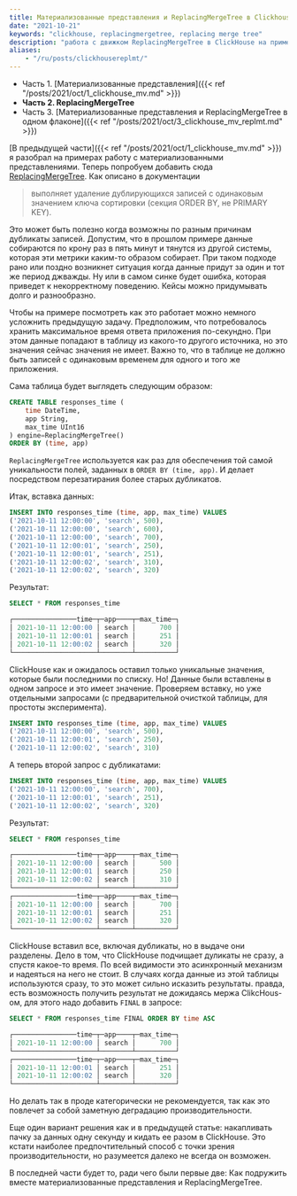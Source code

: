 ```yaml
---
title: Материализованные представления и ReplacingMergeTree в Clickhouse (ч2)
date: "2021-10-21"
keywords: "clickhouse, replacingmergetree, replacing merge tree"
description: "работа с движком ReplacingMergeTree в ClickHouse на примерах"
aliases:
    - "/ru/posts/clickhousereplmt/"
---
```


- Часть 1. [Материализованные представления]({{< ref "/posts/2021/oct/1_clickhouse_mv.md" >}})
- **Часть 2. ReplacingMergeTree**
- Часть 3. [Материализованные представления и ReplacingMergeTree в одном флаконе]({{< ref "/posts/2021/oct/3_clickhouse_mv_replmt.md" >}})


[В предыдущей части]({{< ref "/posts/2021/oct/1_clickhouse_mv.md" >}}) я разобрал на примерах работу с материализованными представлениями. Теперь попробуем добавить сюда [ReplacingMergeTree](https://clickhouse.com/docs/ru/engines/table-engines/mergetree-family/replacingmergetree/). Как описано в документации

> выполняет удаление дублирующихся записей с одинаковым значением ключа сортировки (секция ORDER BY, не PRIMARY KEY).

Это может быть полезно когда возможны по разным причинам дубликаты записей. 
Допустим, что в прошлом примере данные собираются по крону раз в пять минут и тянутся из другой системы, 
которая эти метрики каким-то образом собирает. При таком подходе рано или поздно возникнет ситуация
когда данные придут за один и тот же период джважды. Ну или в самом синке будет ошибка, которая приведет 
к некорректному поведению. Кейсы можно придумывать долго и разнообразно.

Чтобы на примере посмотреть как это работает можно немного усложнить предыдущую задачу. Предположим, что 
потребовалось хранить максимальное время ответа приложения по-секундно. 
При этом данные попадают в таблицу из какого-то другого источника, но это значения сейчас значения не имеет. 
Важно то, что в таблице не должно быть записей с одинаковым временем для одного и того же приложения.

Сама таблица будет выглядеть следующим образом:

```sql
CREATE TABLE responses_time (
    time DateTime,
    app String,
    max_time UInt16
) engine=ReplacingMergeTree()
ORDER BY (time, app)
```

`ReplacingMergeTree` используется как раз для обеспечения той самой уникальности полей, заданных в `ORDER BY (time, app)`. 
И делает посредством перезатирания более старых дубликатов.

Итак, вставка данных:

```sql
INSERT INTO responses_time (time, app, max_time) VALUES
('2021-10-11 12:00:00', 'search', 500),
('2021-10-11 12:00:00', 'search', 600),
('2021-10-11 12:00:00', 'search', 700),
('2021-10-11 12:00:01', 'search', 250),
('2021-10-11 12:00:01', 'search', 251),
('2021-10-11 12:00:02', 'search', 310),
('2021-10-11 12:00:02', 'search', 320)
```

Результат:

```sql
SELECT * FROM responses_time

┌────────────────time─┬─app────┬─max_time─┐
│ 2021-10-11 12:00:00 │ search │      700 │
│ 2021-10-11 12:00:01 │ search │      251 │
│ 2021-10-11 12:00:02 │ search │      320 │
└─────────────────────┴────────┴──────────┘
```

ClickHouse как и ожидалось оставил только уникальные значения, которые были последними по списку. Но! 
Данные были вставлены в одном запросе и это имеет значение. Проверяем вставку, но уже отдельными запросами 
(с предварительной очисткой таблицы, для простоты эксперимента).

```sql
INSERT INTO responses_time (time, app, max_time) VALUES
('2021-10-11 12:00:00', 'search', 500),
('2021-10-11 12:00:01', 'search', 250),
('2021-10-11 12:00:02', 'search', 310)
```

А теперь второй запрос с дубликатами:

```sql
INSERT INTO responses_time (time, app, max_time) VALUES
('2021-10-11 12:00:00', 'search', 700),
('2021-10-11 12:00:01', 'search', 251),
('2021-10-11 12:00:02', 'search', 320)
```

Результат:

```sql
SELECT * FROM responses_time

┌────────────────time─┬─app────┬─max_time─┐
│ 2021-10-11 12:00:00 │ search │      500 │
│ 2021-10-11 12:00:01 │ search │      250 │
│ 2021-10-11 12:00:02 │ search │      310 │
└─────────────────────┴────────┴──────────┘
┌────────────────time─┬─app────┬─max_time─┐
│ 2021-10-11 12:00:00 │ search │      700 │
│ 2021-10-11 12:00:01 │ search │      251 │
│ 2021-10-11 12:00:02 │ search │      320 │
└─────────────────────┴────────┴──────────┘
```

ClickHouse вставил все, включая дубликаты, но в выдаче они разделены. Дело в том, что ClickHouse 
подчищает дуликаты не сразу, а спустя какое-то время. По всей видимости это асинхронный механизм 
и надеяться на него не стоит. В случаях когда данные из этой таблицы используются сразу, то это может сильно исказить 
результаты. правда, есть возможность получить результат не дожидаясь мержа ClikcHous-ом, для этого надо добавить 
`FINAL` в запросе:

```sql
SELECT * FROM responses_time FINAL ORDER BY time ASC

┌────────────────time─┬─app────┬─max_time─┐
│ 2021-10-11 12:00:00 │ search │      700 │
└─────────────────────┴────────┴──────────┘
┌────────────────time─┬─app────┬─max_time─┐
│ 2021-10-11 12:00:01 │ search │      251 │
│ 2021-10-11 12:00:02 │ search │      320 │
└─────────────────────┴────────┴──────────┘
```

Но делать так в проде категорически не рекомендуется, так как это повлечет за собой заметную деградацию производительности.

Еще один вариант решения как и в предыдущей статье: накапливать пачку за данных одну секунду и кидать ее разом в ClickHouse. 
Это кстати наиболее предпочтительный способ с точки зрения производительности, но разумеется далеко не всегда он возможен.

В последней части будет то, ради чего были первые две: Как подружить вместе материализованные представления 
и ReplacingMergeTree. 